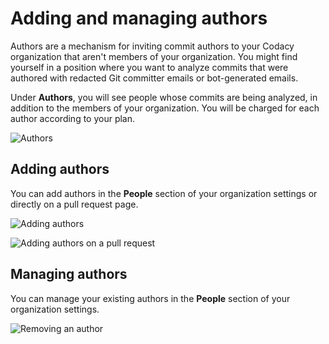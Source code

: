 # Adding and managing authors

Authors are a mechanism for inviting commit authors to your Codacy organization that aren't members of your organization. You might find yourself in a position where you want to analyze commits that were authored with redacted Git committer emails or bot-generated emails.

Under **Authors**, you will see people whose commits are being analyzed, in addition to the members of your organization. You will be charged for each author according to your plan.

![Authors](images/authors.png)

## Adding authors

You can add authors in the **People** section of your organization settings or directly on a pull request page.

![Adding authors](images/authors-add.png)

![Adding authors on a pull request](images/authors-add-pr.png)

## Managing authors

You can manage your existing authors in the **People** section of your organization settings.

![Removing an author](images/authors-remove.png)
